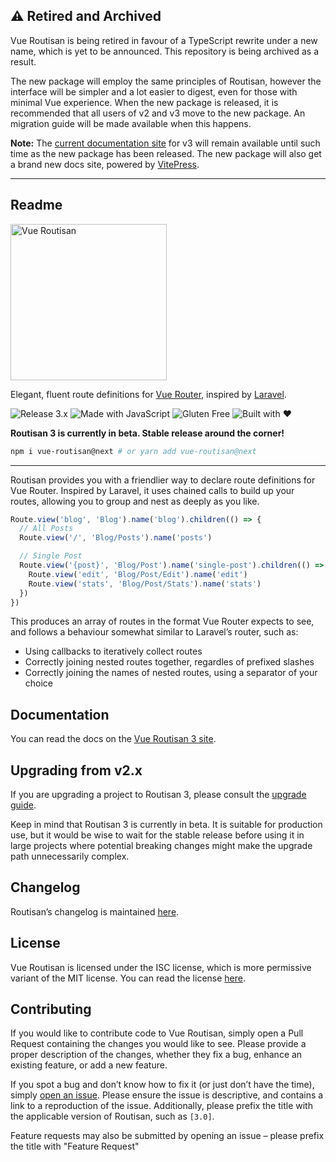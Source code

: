 ## ⚠️ Retired and Archived

Vue Routisan is being retired in favour of a TypeScript rewrite under a new name, which is yet to be announced. This repository is being archived as a result.

The new package will employ the same principles of Routisan, however the interface will be simpler and a lot easier to digest, even for those with minimal Vue experience. When the new package is released, it is recommended that all users of v2 and v3 move to the new package. An migration guide will be made available when this happens. 

**Note:** The [current documentation site](https://vue-routisan.rockett.pw/) for v3 will remain available until such time as the new package has been released. The new package will also get a brand new docs site, powered by [VitePress](https://vitepress.dev/).

<!-- exclude-from-website: -->
---

## Readme

<img src="https://rockett.pw/git-assets/vue-routisan/logo.svg" alt="Vue Routisan" width="250">

Elegant, fluent route definitions for [Vue Router](https://router.vuejs.org/), inspired by [Laravel](https://laravel.com).</p>

![Release 3.x](https://rockett.pw/git-assets/vue-routisan/release-3x.badge.svg)
![Made with JavaScript](https://rockett.pw/git-assets/badges/javascript.badge.svg)
![Gluten Free](https://rockett.pw/git-assets/badges/gluten-free.badge.svg)
![Built with ♥](https://rockett.pw/git-assets/badges/with-love.badge.svg)

**Routisan 3 is currently in beta. Stable release around the corner!**

<!-- /exclude-from-website -->

```sh
npm i vue-routisan@next # or yarn add vue-routisan@next
```

---

Routisan provides you with a friendlier way to declare route definitions for Vue Router. Inspired by Laravel, it uses chained calls to build up your routes, allowing you to group and nest as deeply as you like.

```js
Route.view('blog', 'Blog').name('blog').children(() => {
  // All Posts
  Route.view('/', 'Blog/Posts').name('posts')

  // Single Post
  Route.view('{post}', 'Blog/Post').name('single-post').children(() => {
    Route.view('edit', 'Blog/Post/Edit').name('edit')
    Route.view('stats', 'Blog/Post/Stats').name('stats')
  })
})
```

This produces an array of routes in the format Vue Router expects to see, and follows a behaviour somewhat similar to Laravel’s router, such as:

- Using callbacks to iteratively collect routes
- Correctly joining nested routes together, regardles of prefixed slashes
- Correctly joining the names of nested routes, using a separator of your choice

## Documentation

You can read the docs on the [Vue Routisan 3 site](https://vue-routisan.rockett.pw/).

## Upgrading from v2.x

If you are upgrading a project to Routisan 3, please consult the [upgrade guide](upgrading.md).

Keep in mind that Routisan 3 is currently in beta. It is suitable for production use, but it would be wise to wait for the stable release before using it in large projects where potential breaking changes might make the upgrade path unnecessarily complex.

## Changelog

Routisan’s changelog is maintained [here](changelog.md).

## License

Vue Routisan is licensed under the ISC license, which is more permissive variant of the MIT license. You can read the license [here](license.md).

## Contributing

If you would like to contribute code to Vue Routisan, simply open a Pull Request containing the changes you would like to see. Please provide a proper description of the changes, whether they fix a bug, enhance an existing feature, or add a new feature.

If you spot a bug and don’t know how to fix it (or just don’t have the time), simply [open an issue](https://github.com/mikerockett/vue-routisan/issues/new). Please ensure the issue is descriptive, and contains a link to a reproduction of the issue. Additionally, please prefix the title with the applicable version of Routisan, such as `[3.0]`.

Feature requests may also be submitted by opening an issue – please prefix the title with "Feature Request"

